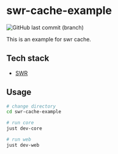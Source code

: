 # swr-cache-example

![GitHub last commit (branch)](https://img.shields.io/github/last-commit/Myoschen/swr-cache-example/main?style=flat-square&labelColor=%23222222&color=%23111111)

This is an example for swr cache.

## Tech stack

- [SWR](https://swr.vercel.app/)

## Usage

```sh
# change directory
cd swr-cache-example

# run core
just dev-core

# run web
just dev-web
```